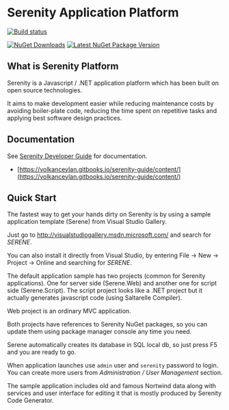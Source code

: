 Serenity Application Platform
=============================

[![Build status](https://ci.appveyor.com/api/projects/status/hfs2elisqkmg7fp7?svg=true)](https://ci.appveyor.com/project/volkanceylan/serenity)

[![NuGet Downloads](https://img.shields.io/nuget/dt/Serenity.Core.svg?label=NuGet%20Downloads)](http://www.nuget.org/packages/Serenity.Core/) [![Latest NuGet Package Version](https://img.shields.io/nuget/v/Serenity.Core.svg?label=Latest%20NuGet%20Package)](http://www.nuget.org/packages/Serenity.Core/)


## What is Serenity Platform

Serenity is a Javascript / .NET application platform which has been built on open source technologies. 

It aims to make development easier while reducing maintenance costs by avoiding boiler-plate code, reducing the time spent on repetitive tasks and applying best software design practices. 

## Documentation

See [Serenity Developer Guide](https://volkanceylan.gitbooks.io/serenity-guide/content/) for documentation.

* [https://volkanceylan.gitbooks.io/serenity-guide/content/](https://volkanceylan.gitbooks.io/serenity-guide/content/)


## Quick Start

The fastest way to get your hands dirty on Serenity is by using a sample application template (Serene) from Visual Studio Gallery. 

Just go to http://visualstudiogallery.msdn.microsoft.com/ and search for *SERENE*.

You can also install it directly from Visual Studio, by entering File -> New -> Project -> Online and searching for *SERENE*.

The default application sample has two projects (common for Serenity applications). One for server side (Serene.Web) and another one for script side (Serene.Script). The script project looks like a .NET project but it actually generates javascript code (using Saltarelle Compiler). 

Web project is an ordinary MVC application. 

Both projects have references to Serenity NuGet packages, so you can update them using package manager console any time you need.

Serene automatically creates its database in SQL local db, so just press F5 and you are ready to go.

When application launches use `admin` user and `serenity` password to login. You can create more users from *Administration / User Management* section.

The sample application includes old and famous Nortwind data along with services and user interface for editing it that is mostly produced by Serenity Code Generator.

